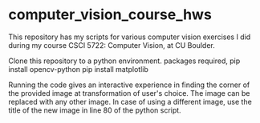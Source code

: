 # computer_vision_course_hws
This repository has my scripts for various computer vision exercises I did during my course CSCI 5722: Computer Vision, at CU Boulder.

Clone this repository to a python environment.
packages required,
pip install opencv-python
pip install matplotlib

Running the code gives an interactive experience in finding the corner of the provided image at transformation of user's choice. The image can be replaced with any other image.
In case of using a different image, use the title of the new image in line 80 of the python script.
